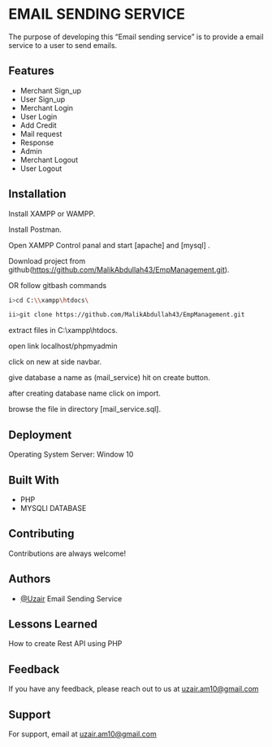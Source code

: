 
# EMAIL SENDING SERVICE

The purpose of developing this “Email sending service” 
is to provide a email service to a user to send emails.

## Features

- Merchant Sign_up
- User Sign_up
- Merchant Login
- User Login
- Add Credit
- Mail request
- Response
- Admin
- Merchant Logout
- User Logout
  
## Installation

Install XAMPP or WAMPP.

Install Postman.

Open XAMPP Control panal and start [apache] and [mysql] .

Download project from github(https://github.com/MalikAbdullah43/EmpManagement.git).

OR follow gitbash commands
```bash
i>cd C:\\xampp\htdocs\

ii>git clone https://github.com/MalikAbdullah43/EmpManagement.git
```
extract files in C:\xampp\htdocs.

open link localhost/phpmyadmin

click on new at side navbar.

give database a name as (mail_service) hit on create button.

after creating database name click on import.

browse the file in directory [mail_service.sql].

## Deployment

Operating System Server: Window 10


## Built With

- PHP
- MYSQLI DATABASE


  
## Contributing

Contributions are always welcome!



  
## Authors

- [@Uzair](https://github.com/uzairmin) Email Sending Service

  
## Lessons Learned

How to create Rest API using PHP

  
## Feedback

If you have any feedback, please reach out to us at uzair.am10@gmail.com 

  
## Support

For support, email at uzair.am10@gmail.com 
